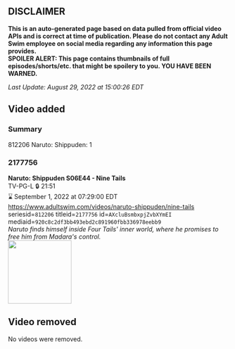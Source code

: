 ## DISCLAIMER
**This is an auto-generated page based on data pulled from official video APIs and is correct at time of publication. Please do not contact any Adult Swim employee on social media regarding any information this page provides.**  
**SPOILER ALERT: This page contains thumbnails of full episodes/shorts/etc. that might be spoilery to you. YOU HAVE BEEN WARNED.**  

_Last Update: August 29, 2022 at 15:00:26 EDT_
## Video added
### Summary
812206 Naruto: Shippuden: 1  
### 2177756
**Naruto: Shippuden S06E44 - Nine Tails**  
TV-PG-L 🔒 21:51  
⌛ September 1, 2022 at 07:29:00 EDT  
https://www.adultswim.com/videos/naruto-shippuden/nine-tails  
seriesid=`812206` titleid=`2177756` id=`AXcluBsmbxpjZvbXYmEI` mediaid=`920c8c2df3bb493ebd2c891960fbb336978eebb9`  
_Naruto finds himself inside Four Tails' inner world, where he promises to free him from Madara's control._  
<a href="https://media.cdn.adultswim.com/uploads/20210121/thumbnails/2_211211112362-NarutoShippuden_327_NineTails.jpg"><img src="https://media.cdn.adultswim.com/uploads/20210121/thumbnails/2_211211112362-NarutoShippuden_327_NineTails.jpg" height="144px" /></a>
## Video removed
No videos were removed.  
